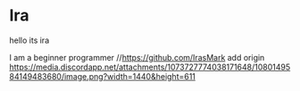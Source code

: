 # Ira

hello its ira 

I am a beginner programmer //https://github.com/IrasMark
add origin https://media.discordapp.net/attachments/1073727774038171648/1080149584149483680/image.png?width=1440&height=611
